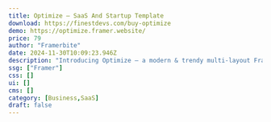 ```yaml
---
title: Optimize — SaaS And Startup Template
download: https://finestdevs.com/buy-optimize
demo: https://optimize.framer.website/
price: 79
author: "Framerbite"
date: 2024-11-30T10:09:23.946Z
description: "Introducing Optimize – a modern & trendy multi-layout Framer template crafted for SaaS and startup businesses."
ssg: ["Framer"]
css: []
ui: []
cms: []
category: [Business,SaaS]
draft: false
---
```

